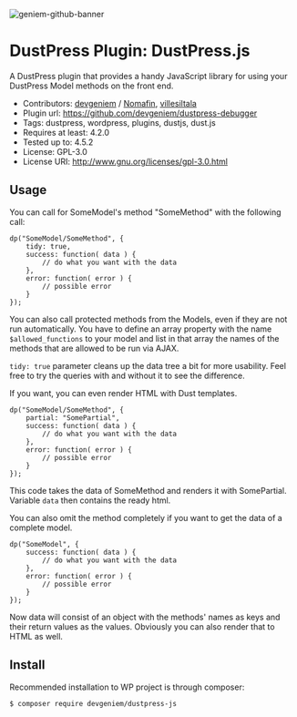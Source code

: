 ![geniem-github-banner](https://cloud.githubusercontent.com/assets/5691777/14319886/9ae46166-fc1b-11e5-9630-d60aa3dc4f9e.png)
# DustPress Plugin: DustPress.js

A DustPress plugin that provides a handy JavaScript library for using your DustPress Model methods on the front end.

- Contributors: [devgeniem](https://github.com/devgeniem) / [Nomafin](https://github.com/Nomafin), [villesiltala](https://github.com/villesiltala)
- Plugin url: https://github.com/devgeniem/dustpress-debugger
- Tags: dustpress, wordpress, plugins, dustjs, dust.js
- Requires at least: 4.2.0
- Tested up to: 4.5.2
- License: GPL-3.0
- License URI: http://www.gnu.org/licenses/gpl-3.0.html

## Usage

You can call for SomeModel's method "SomeMethod" with the following call:

```
dp("SomeModel/SomeMethod", {
	tidy: true,
	success: function( data ) {
		// do what you want with the data
	},
	error: function( error ) {
		// possible error
	}
});
```

You can also call protected methods from the Models, even if they are not run automatically. You have to define an array property with the name `$allowed_functions` to your model and list in that array the names of the methods that are allowed to be run via AJAX.

`tidy: true` parameter cleans up the data tree a bit for more usability. Feel free to try the queries with and without it to see the difference.

If you want, you can even render HTML with Dust templates.

```
dp("SomeModel/SomeMethod", {
	partial: "SomePartial",
	success: function( data ) {
		// do what you want with the data
	},
	error: function( error ) {
		// possible error
	}
});
```
This code takes the data of SomeMethod and renders it with SomePartial. Variable `data` then contains the ready html.

You can also omit the method completely if you want to get the data of a complete model.

```
dp("SomeModel", {
	success: function( data ) {
		// do what you want with the data
	},
	error: function( error ) {
		// possible error
	}
});
```

Now data will consist of an object with the methods' names as keys and their return values as the values. Obviously you can also render that to HTML as well.

## Install

Recommended installation to WP project is through composer:
```
$ composer require devgeniem/dustpress-js
```